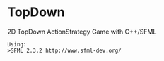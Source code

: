 # TopDown
2D TopDown ActionStrategy Game with C++/SFML
```
Using:
>SFML 2.3.2 http://www.sfml-dev.org/
```
